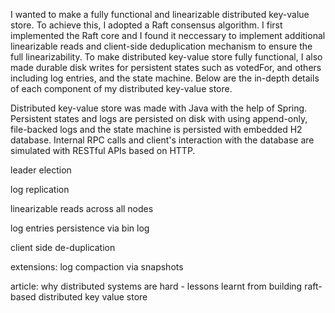 I wanted to make a fully functional and linearizable distributed key-value store. To achieve this, I adopted a Raft consensus algorithm. 
I first implemented the Raft core and I found it neccessary to implement additional linearizable reads and client-side deduplication mechanism to ensure the full linearizability. 
To make distributed key-value store fully functional, I also made durable disk writes for
persistent states such as votedFor, and others including log entries, and the state machine. Below are the in-depth details of each component of my distributed key-value store.  

Distributed key-value store was made with Java with the help of Spring. Persistent states and logs are persisted on disk with using append-only, file-backed logs and the state machine is persisted with embedded H2 database. Internal RPC calls and client's interaction with the database are simulated with RESTful APIs based on HTTP.

leader election

log replication

linearizable reads across all nodes 

log entries persistence via bin log

client side de-duplication

extensions:
log compaction via snapshots

article: why distributed systems are hard - lessons learnt from building raft-based distributed key value store
